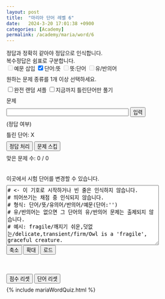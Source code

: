 ```yaml
---
layout: post
title:  "마리아 단어 레벨 6"
date:   2024-3-20 17:01:38 +0900
categories: [Academy]
permalink: /academy/maria/word/6
---
```

<head>
<meta name="viewport" content="width=device-width*0.9, initial-scale=1.0">
<style>
  p { margin: 8px 0px 8px 0px; }
</style>
</head>

정답과 정확히 같아야 정답으로 인식합니다. <br>
복수정답은 쉼표로 구분합니다. <br>
<input type='checkbox' name='questionType' value='example' disabled>예문 삽입
<input type='checkbox' name='questionType' value='toKorean' checked>단어:뜻
<input type='checkbox' name='questionType' value='toEnglish' disabled>뜻:단어
<input type='checkbox' name='questionType' value='synonym' disabled>유/반의어
<p id="checkboxError">원하는 문제 종류를 1개 이상 선택하세요.</p>
<input type='checkbox' id="completeRandom" name='completeRandom' onClick="shuffleQuestion()">완전 랜덤 셔플
<input type='checkbox' id="onlyWrongMode" name='onlyWrongMode' onClick="wrongModeCheck()">지금까지 틀린단어만 풀기
<br>

<div> 
  <p id="questionText">문제</p>
  <input id="answerInput" type="text" style="width: 320px; font-size: 16px; height: 20px" placeholder=""> <button onclick="textEntered()">입력</button>
  <p id="grading" style="word-wrap:break-word; width: 325px">(정답 여부)</p> 
  <p id="wrongList" style="word-wrap:break-word; width: 325px">틀린 단어: X</p>
  <button onclick="forceCorrect()">정답 처리</button> <button onclick="skipQuestion()">문제 스킵</button>
  <p id="stats">맞은 문제 수: 0 / 0</p> 
  <p id="addMessage"> </p>
</div>

<br>

<div>
  <p>이곳에서 시험 단어를 변경할 수 있습니다. </p> <p id="listLoaded"></p>
<textarea id="wordList" cols="47" rows="10" placeholder="단어 목록">
# <- 이 기호로 시작하거나 빈 줄은 인식하지 않습니다.
# 띄어쓰기는 채점 중 인식되지 않습니다.
# 형식: 단어/뜻/유의어/반의어/예문(단어:'')
# 유/반의어는 없으면 그 단어의 유/반의어 문제는 출제되지 않습니다.
# 예시: fragile/깨지기 쉬운,덧없는/delicate,transient/firm/Owl is a 'fragile', graceful creature.

chaos/혼돈, 무질서///
sake/동기, 이유///
garment/의류, 옷///
sanctuary/신성한 장소, 피난처///
paradox/역설///
spectator/구경꾼, 관객///
propaganda/선전///
tremor/떨림 , 전율///
corpse/(사람의)시체///
vacuum/진공,진공상태 진공청소기로 청소하다///
abnormal/비정상적인, 이상한///
apprehension(2)/이해 , 불안///
filthy/불결한 , 더러운///
thesis/논제, 논문///
implicit/암시적인, 함축적인///
profound/조예가 깊은, 깊은///
intimate/친밀한, 개인적인///
secondary/제2위의, 부차적인///
magnificent/장대한, 훌륭한///
bleak/(전망 등이)어두운, 황량한///
obese/비만의///
adequate/적당한, 충분한///
affirm(2)/단언하다, 긍정하다///
slaughter/도살하다, 학살하다. 도살, 학살///
amend/개정하다, 개선하다///
surpass/능가하다, (한계를)넘다///
avail/도움이 되다. 쓸모가 있다. 이익,효용///
teem/충만하다, 가득 차다///
confide/털어놓다, 신용하다///
wander/헤매다///
deprive/빼앗다,박탈하다///
abound/풍부하다 , 많다///
dismay/당황케 하다,낙담시키다. 당황,실망///
accelerate/가속하다///
plead/간청(탄원)하다///
immerse(2)/담그다,몰두시키다///
excavate/파다. 발굴하다///
withstand/견디다, 버티다///
halt/정지시키다. 정지,멈춤///
classify/분류하다///
modify/변경하다 . 수정하다///
fluctuate/변동하다///
drift/표류하다. 표류 , 흐름///
coincide/동시에 일어나다 , 일치하다///
rebel/반항하다. 반역자,저항자///
degrade/지위를 낮추다, 강등시키다///
restrain/억제(제지)하다///
elevate/올리다, 향상시키다///
roam/배회하다///
confront/직면하다///
timber/목재///
agenda/의제,일정///
glaze/유약,광택. 유약을 바르다, 광택(윤)이나다///
throb/고동, 진동, 고동치다///
compass/나침반, 컴퍼스, 일주하다,둘러싸다///
cowardice/겁, 비겁///
casualty/사상자, 피해자///
accord/일치,조화,협정 , 일치(조화)하다///
realm(3)/왕국, 범위, 영역///
norm/기준,표준///
tyrant/폭군///
vain/헛된, 허영심이 강한///
outburst/폭발,분출///
eloquent/설득력 있는 , 웅변의///
recruit/신병,신참자,모집신고 , 모집하다///
mischievous/해를 끼치는 , 장난이 심한///
dilemma/딜레마,진퇴양난///
impending/임박한 , 절박한///
pat/가볍게 두드림 , 가볍게 두드리다///
grind/갈다 , 빻다///
scope(2)/범위, 영역 , 자세히 보다///
shuffle/질질 끌며 걷다///
laborious/힘든 , 고된///
hurl/세게 던지다 , 퍼붓다///
partial/부분적이, 불공평한, 불안전한///
nourish/영양분을 주다 , 기르다///
prehistoric/선사의,옛날의///
flee/달아나다 , 도망치다///
extraterrestrial/지구 밖의, 외계인///
replicate/모사하다 , 복제하다///
implore/간청하다///
tumble/넘어지다 , 구르다///
entangle/얽히게 되다 . 말려들다///
assess/평가하다///
depict/묘사하다 , 표현하다///
sneer/비웃다, 빈정대다///
encounter/만나다, 직면하다///
penetrate/관통하다///
grin/방긋 웃다,(고통 등으로)이를 드러내다 , 싱긋 웃음///
deplore(2)/비탄(한탄)하다 , 비난하다///
fling/내던지다///
banish/추방시키다///
exert/(능력,힘 등을)쓰다, 발휘하다///
deduct/빼다, 공제하다///
oversee/감시(감독)하다///
accumulate/쌓다, 모으다///
inquire/묻다, 조사하다///
boost/밀어 올리다, 증대시키다 , 밀어올림,상승///
impair/손상시키다///
tailor/(목적,용도에)맞추다, 재단사,재봉사///
shortcoming/결점,단점///
tissue(2)/조직, (얇은)직물///
merchandise/(집합적)상품, 매매하다, 거래하다///
aviation/비행(술), 항공(술)///
creed/신조,신념///
altitude/고도, 높이///
juvenile/청소년, 어린이///
utensil/가구, 도구///
conjunction(2)/결합, 연결, 접속사///
sermon/설교, 교육///
ratio/비, 비율///
draft/초안, 밑그림,초안의///
vocal/목소리의, 음성의///
slump/슬럼프, 폭락, 떨어지다, 폭락하다///
concise/간결한, 간명한///
transparent(2)/투명한, 명백한///
vigorous/원기 왕성한, 힘찬 ,강력한///
sufficient/충분한, 적당한///
gross/전체의, 총계의///
ruthless/무정한,무자비한///
reckless/무모한, 부주의한///
sturdy/견고한, 튼튼한///
tacit/무언의, 조용한///
tranquil/조용한, 평온한///
authentic/진짜의, 믿을만한///
customary/관습의, 습관적인///
foremost(2)/맨 앞의, 주요한, 맨 먼저///
animate/생기 있게 하다, 생명이 있는///
crude/가공하지 않은, 조잡한///
deform(2)/변형시키다, 불구로 만들다///
absurd/불합리한, 어리석은///
precede/앞서다, 우선하다///
eerie/무시무시한, 섬뜩한///
exclaim/외치다, 감탄하다///
mutate/변화하다, 돌연변이하다///
beam/밝게 미소짓다, 빛을 발하다, 광선,빛///
attain/달성하다, 이르다///
graze/풀을 뜯어먹다///
override(2)/우위에 서다, 결정권을 갖다, 무효화하다///
discern/식별하다, 인식하다///
advocate/옹호하다, 지지하다, 옹호자, 변호사///
assail/습격하다, 비난하다///
uphold/지지하다, 떠받치다///
minimize/최저(최소)화하다, 경시하다///
swell/부풀다, 증가하다, 팽창, 증가///
glide/미끄러지다,활주하다///
scribble/휘갈겨 쓰다///
paralyze/마비시키다, 무능(무력)하게 만들다///
testify/증명하다, 증언하다///
shiver/떨다, 흔들거리다, 떨림, 전율///
alley/골목, 오솔길///
venue/모임장소, 행위(사건)의 현장, 재판지///
shed/오두막, 헛간///
margin(3)/여백, 가장자리, (득표 등의)차, 이문///
epilogue/에필로그, 후기///
feedback/반응, 피드백///
aristocracy/귀족, 명문///
rear/뒤, 후방, 뒤쪽의, 후방의///
toxic/독성의, 유독한///
textile/직물///
proficient/능숙한, 숙달한///
exploit(2)/영웅적 행위, 위업, 개발하다, 이용하다///
dormant/휴면중인, 잠자는///
avalanche/(눈,산)사태, 쇄도///
upright/직립한, 정직한///
puberty/사춘기, 청춘기///
unanimous/만장일치의, 합의의///
petition/청원, 탄원(서), 청원하다, 탄원하다///
optimal/최선의, 최적의///
filter/여과기, 거르다, 여과하다///
righteous/옳은, 정직한///
accustomed/익숙해진///
pathetic/측은한, 불쌍한///
intelligible/이해할 수 있는, 명료한///
prone(2)/경향이 있는, 엎드린///
plausible/그럴듯한, 정말 같은///
conceal/숨기다///
foretell/예고(예언)하다///
revere/숭배하다, 경외하다///
stir/섞다, 움직이다, 움직임, 동요///
seize(2)/꽉 잡다, 이해하다///
astound/깜짝 놀라게 하다///
formulate/공식화하다, 체계화 하다///
suck/빨다, 흡수하다///
infuse/불어넣다, 고취하다///
mislead/오도하다, 속이다///
compile(2)/편집하다, 수집하다///
obsess/사로잡다, 괴롭히다///
contend/싸우다, 겨루다///
mount/오르다///
empower/권한(권능)을 부여하다///
terminate/끝내다, 종결시키다///
secrete/분비하다///
enrage/격분하게 하다///
combat/싸우다, 투쟁하다, 전투, 투쟁///
decrease/감소하다, 줄다, 감소, 감퇴///
fuss/야단 법석하다, 불평하다, 야단법석,소동///
glare/노려보다, 눈부시게 빛나다, 노려봄,섬광///
recess/휴정(휴교,휴회)하다, 휴식, 휴지///
paste/붙이다, 풀, 밀가루 반죽///
tablet/정제, 알약///
kinship/혈족 관계///
fatigue/피로, 피곤, 지치게 하다///
affectation/체하기, 뽐냄///
fraud/사기, 기만, 사기꾼///
turmoil/소란, 소동///
heredity/유전, 상속///
apparatus/[한 벌의]기구, 장치///
rally/대회,집회, 다시 모으다, 규합하다///
excerpt/발췌록, 인용구///
blunder/큰 실수///
metropolis/중심도시///
precaution/조심, 예방조치///
slope/기울기, 비탈, 경사지다///
fraction/일부, 조금///
supreme/최고의, 최대의///
abundant/풍부한, 많은///
compelling(2)/강제적인, 위압적인, 마음을 끄는///
rampant/유행하는, 만연하는///
fuzzy/불분명한, 모호한///
feasible/실현 가능한///
frigid/몹시 추운, 냉랭한///
tame/길든///
vulnerable/상처[공격]받기 쉬운, 취약한///
conscientious/세심한, 양심적인///
render(2)/~이 되게 하다, 주다///
explicit/명백한, 명확한, 노골적인///
seal/날인하다, 봉하다, 인장///
trifling/사소한, 하찮은///
clarify/명백히 하다///
trim/말쑥한, 잘 정돈된, 정돈하다, 치다///
perplex/당황케 하다, 혼란케 하다///
lessen/줄이다, 감소하게 하다///
recede/물러나다, 철회하다///
thrive/번영(번성)하다///
thrust/밀어내다///
dispatch/급파하다, 발송하다, 급파, 발송///
retain/보유하다, 간직하다///
ponder/숙고하다///
dissent/의견을 달리하다, 불찬성, 이의///
relay/중계하다///
polish/닦다, 윤을 내다, 광택제///
scatter/흩뿌리다///
concur/동의하다, 일치하다///
interpret/해석하다, 설명하다///
deteriorate/악화시키다, 저하시키다///
prescribe/규정하다, 처방하다///
steer/키를 잡다, 이끌다///
amid/~의 사이에,~의 한복판에///
crawl(2)/기어가다, 서행///
criterion/기준, 표준///
core/핵심, 중요부분, 속///
peep/엿보기, 훔쳐보기, 엿보다, 훔쳐보다///
morale(2)/의욕, 사기, 도덕///
proportion/비율, 균형, 넓이///
installment/분할분, 월부///
drawback/장애, 약점///
conspiracy/음모, 공모///
antibiotic/항생물질, 항생[작용]의///
delinquency/직무태만, 불법행위///
foe/적, 원수///
temperament/성질, 기질///
trait/특성, 특징///
intermediate/중간의, 중급의///
preoccupied/몰두한, 선취된///
immune/면역(성)의///
utter/완전한, 철저한///
untimely/때 아닌, 시기 상조의///
magnetic(2)/자석의, 매력이 있는///
shield/방패로 막다, 보호하다 , 방패, 보호물///
ambiguous/애매한, 확실치 않은///
transmit/(물건 등을)보내다, 전하다///
attribute(2)/~의 탓으로 하다, 속성, 특성///
mumble/중얼거리다 , 중얼거림///
intimidate/겁주다, 협박하다///
stagnate/침제[정체]하다, 흐르지 않다, 썩다///
undertake(2)/떠밀다, 책임을 지다, 착수하다///
suffocate/숨을 막다, 질식시키다///
ascertain/확인하다, 알아내다///
avenge/복수를 하다///
incite/자극하다, 격려하다///
withdraw/그만두다, 철회하다, 철수하다///
equip/설치하다, 갖추다///
strive/애쓰다, 노력하다, 싸우다///
soar/솟다, 날아오르다///
snatch/낚아채다, 움켜잡다, 잡아채기, 조각,단편///
toss/[가볍게]던지다///
urge/재촉하다, 격려하다, 강요하다, 몰아댐, 충동///
intrude/침입하다, 참견하다, 방해하다///
groan/신음하다, 투덜대다, 신음소리///
convey/나르다, 운송하다///
litter/쓰레기를 버리다 , 쓰레기, 잡동사니///
outlive/보다 더 오래 살다///
stray/길을 잃다, 방황하다, 길 잃은 , 헤매는///
segregate/분리하다, 차별하다///
enrich/풍부하게 하다, (가치 등을)높이다///
mediate/조정[중재]하다, 화해시키다///
merge/합병하다///
escort/호위하다, 동행하다, 호위, 호위병///
namely/즉, 다시 말하면///
excursion/짧은 여행, 소풍///
advent/(중요한 시다,사건 등의)도래, 출현///
compliment/찬사, 칭찬, 찬사를 말하다, 칭찬하다///
peasant/소작인///
duplicate/복제, 사본, 복사하다///
mob(2)/군중, 폭도, 무리, 떼지어 모이다///
blaze/불길, 화재, 강한 빛///
monarch/군주///
doom/명망, 비운, 운명 짓다, ~할 운명이다///
utmost/최대한, 극한, 최대의, 극대의///
stunt/묘기, 곡예///
intuition/직관///
zeal/열의, 열정///
coverage/(신문,방송의)보도, (보험의)보상///
outskirts/변두리, 교외///
assault/습격, 맹공격, 습격하다///
perseverance/인내(력), 참을성///
eligible/적격의, 적당한///
salvation/구제자, 구조, 구원///
numb/감각을 잃은, 마비된, 마비시키다///
tactic/전략, 전술///
rigorous/엄격한, 혹독한///
shrewd/약삭빠른, 빈틈없는 , 영리한///
weary/지친, 피곤한, 지루한///
stingy/인색한///
cunning/교활한, 간사한///
divine/신의, 신성한///
engender/일으키다, 낳다, 야기시키다///
predominant/우세한, 두드러진///
circulate/순환하다, 돌다, 유포시키다///
atomic/원자의, 원자력의, 원자폭탄의///
torture/고문하다, 고문///
spank/찰싹 때리다///
cling/달라붙다, 매달리다///
sip/조금씩 마시다, 홀짝거리다, 한 모금,홀짝거림///
divert/전환하다, (주먹 등을)돌리다///
vanish/사라지다///
arouse/깨우다, 자극하다///
invert/뒤집다, 반대로 하다///
initiate/시작하다///
dispel/쫓아버리다, 흩어지게 하다///
seduce/부추기다, 유혹하다///
choke/질식시키다///
assent/동의하다, 동의, 찬성///
exile/추방하다, 국외추방, 망명(자)///
spur/박차를 가하다, 자극하다///
kidnap/유괴하다, 납치하다///
prolong/연장하다, 늘이다///
capture(2)/붙잡다, 획득하다, 점령하다, 포획(물), 포로///
imprint/인상 지우다, (마음에)새기다, 자국 , 인상///
aliment/(가볍거나 만성적인)병///
malfunction/(기계 등의)고장, 오작동, (기계 등이)제대로 작동하지 않다///
hypocrisy/위선, 위선적 행위///
multitude/다수, 군중///
particle/극소량, 작은 조각///
counterpart/대응하는 사람[것], 사본///
acclaim/갈채, 환호, 갈채를 보내다, 환호하다///
doctrine(2)/(종교의)교의, (정치의)주의, 정책///
concord/일치, 조화, 평화///
contract(2)/계약, 계약하다, 수축하다///
predator/약탈자, 육식동물///
prophet/예언자, 선지자///
grant(2)/하사금, 보조금, 주다, 허가하다///
ornament/장신구, 장식, 장식하다///
haunt/자주 드나드는 곳 , 출몰하다///
monitor(2)/(컴퓨터,TV등의)모니터, 감시자, 감시[조정]하다///
decimal/10진법의, 소수의, 소수///
acquaintance/아는 사이[사람], 알고 있음///
sacred/신성한, 성스러운///
confidential/기밀의, 비밀의, 신뢰할 수 있는///
exempt/(의무 등이) 면제된, 면제하다///
ubiquitous/어디에나 존재하는///
flunk/(시험 등에)낙제하다, 실패하다///
vague/막연한, 애매한, 흐릿한///
pledge/서약하다, 서양, 맹세///
tremble/떨리다, 떨다///
relish/즐기다, 좋아하다, 맛, 흥미, 즐거움///
revise/개정하다, 수정하다///
inhabit/살다, 거주하다///
refute/논박하다, 반박하다///
omit/생략하다, 빠뜨리다///
inflate/부풀게 하다, 팽창시키다///
entrust/(책임,임무 등을)맡기다, 위임하다///
extinguish/(불,빛 등을)끄다, 소명시키다///
justify/정당화하다, 옳다고 하다///
sneak/몰래 움직이다, 몰래 하다///
deem/간주하다, 생각하다///
rid/없애다, 자유롭게 하다///
salute/인사하다, 경의를 표하다, 경례, 예포///
condemn/비난하다, 유죄판결을 내리다///
bluff(2)/속이다, (허세를 부려서)~ 시키다, 퉁명스러운///
soak/적시다, 젖다, 잠기다, 담그기, 적시기///
grasp/붙잡다, 이해하다, 붙잡음, 이해///
assimilate/동화시키다, 일치시키다///
trigger(2)/(사건 등을)일으키다, 유발하다, 방아쇠, (기계의)제동기///
cram/억지로 밀어 넣다///
magnify/확대하다, 과장하다///
transact/집행하다, 처리하다///
discriminate/구별하다, 차별 대우하다///
charter/특허 장을 주다, 설립을 인가하다, 전세 내다, 특허장, 전세///
oath/맹세, 서약///
benefactor/은혜를 베푸는 사람, 은인///
retrospect/회상, 회고///
rage/격노, 분노///
specimen/견본, 표본///
catastrophe/대참사, 큰 재앙, 파멸///
dose/(약의1회분)복용량, 복용하다///
legislation/법률제정, 입법, 법률///
consent/동의, 허가, 동의하다, 승낙하다///
epoch/(특정)시대, 시기, 중요한 사건///
outlet/배출구, 소매점///
complexion(2)/안색,(사태의)외관, 상황///
fiscal/국고의, 재정의, 회계의///
glacier/빙하///
cordial/진심의, 인정 있는 , 공손한///
bribe/뇌물, 미끼, 뇌물을 주다 , 매수하다///
imposing/인상적인, 훌륭한///
pasture/목장. 목초지 ,방목하다///
candid/솔직한, 노골적인///
vent/통풍구,(감정 등의)표출, (감정 등을)발산하다///
foreshadow/예시하다, 전조가 된다///
glimpse/힐끗 봄, 일견, 힐끗 보다///
refrain/억제하다, 그만두다, 삼가다///
abrupt(2)/갑작스러운, 뜻밖의, 무뚝뚝한///
dip/(살짝)담그다, 내려가다, 살짝 담그기,적시기///
immense/광대한, 막대한///
conceive/생각하다, (생각,의견 등을)품다///
nasty/더러운, 불쾌한, 비열한///
assemble/모으다, 조립하다///
upper/더 위의, (지위 등이)상위의///
wail/울부짖다, 통곡하다///
affluent/풍족한, 부유한///
warrant(2)/정당화하다, 보증하다, 권한, 보증, 영장///
feudal/봉건(제도)의, 영지의///
distract/(주의,마음을)흐트러뜨리다, 혼란 시키다///
erect(2)/직립한, 똑바로 선, 세우다, 건설하다///
proliferate/급증하다, 증식[번식]하다///
reimburse/변상하다, (빚을)갚다///
convert(2)/바꾸다, 전환하다, 개종자, 전향자///
foresee/예견[예지]하다, 미리보다///
intrigue(2)/흥미를 돋우다, 음모///
grumble/투덜거리다, 불평하다///
consult/조언[의견]을 구하다, 참고로 하다///
rejoice/기뻐하다, 좋아하다///
mold/(틀에 넣어)만들다, (성격을)형성하다, 틀, 형///
reassure/안심시키다, 자신감을 되찾게 하다///
dictate/명령하다, 지시하다, 명령, 지시///
derive/끌어내다, 얻다///
versus/~대, ~에 대하여///
boycott/불매운동을 하다, 배척하다, 불매운동///
fiber/섬유///
compassion/연민, 동정///
blemish/흠, 티, 결점, ~에 흠을 내다///
lawsuit/소송, 고소///
demeanor/행동, 태도, 처신///
influx/유입, 쇄도///
mortgage/저당, 저당권, 저당 잡히다///
anatomy/해부학, 해부///
scorn/경멸, 모욕, 경멸하다, 멸시하다///
grandeur/웅장, 원대함///
venture(2)/모험, (투기적)사업(기업),위험을 무릅쓰고 ~하다///
sovereignty/주권, 통치권,(권력 등의)최고///
trail(2)/흔적, (발)자국, 오솔길, (질질)끌다///
insane/제 정신이 아닌, 미친///
vibrant(2)/활기찬, 흔들리는 , 떨리는///
spontaneous/자연적인, 자발적인///
aboriginal/원시의, 토착의, 토착민의///
resolute/굳게 결심한, 확고한///
random/임의의, 무작위의///
reluctant/마음 내키지 않는 , 마지못해 하는///
obscure/분명하지 않은 , 예매한, 어둡게[흐리게]하다///
pragmatic/실제[실용]적인, 실용주의의///
embark(2)/승선[탑승]시키다, 착수하다///
competent/유능한, 적임의///
enlighten(2)/계몽하다, 설명하다, 밝히다///
mighty/강한, 힘센, 힘///
deport/국외로 추방하다, 이송[수송]하다///
temperate/온건의, 온화한///
collide/충돌하다, 부딪히다///
prominent/두드러진, 중요한///
enchant(2)/매혹하다, 황홀하게 하다, 마법을 걸다///
withhold/보류하다, 억제하다///
capitalize/이용하다///
insert/삽입하다, 끼워 넣다, 삽입물, 끼움///
defy/반항하다, 도전하다///
aspire/열망하다, 바라다///
glitter/반짝반짝 빛나다///
snap/똑 부러지다, 휙[딱]소리 나기///
baffle/당황[난처]하게 하다, 좌절시키다///
integrate(2)/통합하다, 완성하다///
evacuate/피난[대피]시키다, 비우다, 철수 시키다///
intervene/중재하다, 개입하다///
bar(2)/막다, 금하다, 빗장을 지르다 , 빗장,금지///
disrupt/(제도 등을)붕괴시키다, 혼란에 빠뜨리다///
bid/(값을)매기다, 입찰하다, 입찰, 입찰가격///
intercept/가로채다, 가로막다, 차단하다///
quiver/흔들리다, 떨다, 떨림, 진동///
assert/단언하다, 주장하다///
gleam/반짝이다, 반짝 빛나다, 희미한 빛, 번쩍임///
revitalize/소생시키다, 활력을 불어넣다///
</textarea>
  <br>
  <button onclick="shortList()">축소</button> <button onclick="longList()">확대</button> <button onclick="loadList()">로드</button> 
</div>

<br><br>

<button onclick="resetScore()">점수 리셋</button> <button onclick="resetWord()">단어 리셋</button>

{% include mariaWordQuiz.html %}


